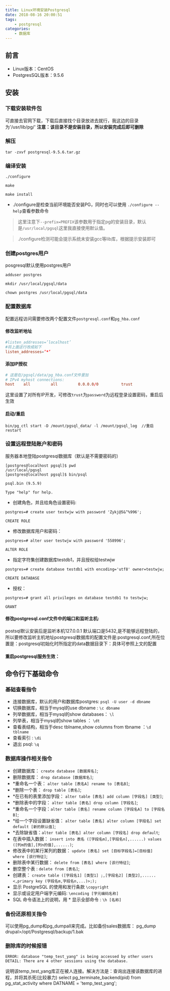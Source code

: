 ```yaml
---
title: Linux环境安装Postgresql
date: 2018-08-16 20:00:51
tags:
    - postgresql
categories:
    - 数据库
---
```


## 前言
- Linux版本：CentOS
- PostgresSQL版本：9.5.6

<!--more-->

## 安装

### 下载安装软件包
可直接去官网下载，下载后直接找个目录放进去就行，我这边的目录为'/usr/lib/pg/' **注意：该目录不是安装目录，所以安装完成后即可删除**

### 解压
```console
tar -zxvf postgresql-9.5.6.tar.gz
```

### 编译安装
```console
./configure

make

make install
```
- ./configure是检查当前环境能否安装PG，同时也可以使用 `./configure --help`查看参数命令
> 这里注意下`--prefix=PREFIX`该参数用于指定pg的安装目录，默认是`/usr/local/pgsql`这里我直接使用默认值。

> ./configure检测可能会提示系统未安装gcc等lib库，根据提示安装即可

### 创建postgres用户
posgresql默认使用postgres用户
```console
adduser postgres

mkdir /usr/local/pgsql/data

chown postgres /usr/local/pgsql/data
```

### 配置数据库
配置远程访问需要修改两个配置文件`postgresql.conf`和`pg_hba.conf`
#### 修改监听地址
```conf
#listen_addresses=’localhost’
#将上面这行改成如下
listen_addresses=’*’
```

#### 添加IP授权
```conf
# 这是在/pgsql/data/pg_hba.conf文件里加
# IPv4 myhost connections:
host    all         all         0.0.0.0/0          trust
```
这里设置了对所有IP开发，可修改`trust`为`password`为远程登录设置密码，重启后生效

#### 启动/重启
```console
bin/pg_ctl start -D /mount/pgsql_data/ -l /mount/pgsql_log  //重启restart
```

### 设置远程登陆账户和密码
服务器本地登陆postgresql数据库（默认是不需要密码的）
```console
[postgres@localhost pgsql]$ pwd
/usr/local/pgsql
[postgres@localhost pgsql]$ bin/psql

psql.bin (9.5.9)

Type "help" for help.
```

- 创建角色，并且给角色设置密码:
```console
postgres=# create user testwjw with password 'Zykj@5&^%996';

CREATE ROLE
```
- 修改数据库用户和密码：
```console
postgres=# alter user testwjw with password '558996';

ALTER ROLE
```

- 指定字符集创建数据库testdb1，并且授权给testwjw
```console
postgres=# create database testdb1 with encoding='utf8' owner=testwjw;

CREATE DATABASE
```
- 授权：
```console
postgres=# grant all privileges on database testdb1 to testwjw; 

GRANT
```

#### 修改postgresql.conf文件中的端口和监听主机:

postsql默认安装后是监听本机127.0.0.1 默认端口是5432,是不能够远程登陆的，所以要修改监听主机地址postgresql数据库的配置文件是:postgresql.conf,所在位置是：postgresql初始化时所指定的data数据目录下：具体可参照上文的配置

#### 重启postgresql服务生效：

## 命令行下基础命令
### 基础查看指令
- 连接数据库，默认的用户和数据库postgres: `psql -U user -d dbname`
- 切换数据库，相当于mysql的use dbname : `\c dbname`
- 列举数据库，相当于mysql的show databases： `\l`
- 列举表，相当于mysql的show tables ： `\dt`
- 查看表结构，相当于desc tblname,show columns from tbname ：`\d tblname`
- 查看索引 : `\di`
- 退出 psql: `\q`

### 数据库操作相关指令
- 创建数据库： `create database [数据库名]`; 
- 删除数据库： `drop database [数据库名]`;  
- *重命名一个表： `alter table [表名A] rename to [表名B]`; 
- *删除一个表： `drop table [表名]`;
- *在已有的表里添加字段： `alter table [表名] add column [字段名] [类型]`; 
- *删除表中的字段： `alter table [表名] drop column [字段名]`; 
- *重命名一个字段：`alter table [表名] rename column [字段名A] to [字段名B]`; 
- *给一个字段设置缺省值： `alter table [表名] alter column [字段名] set default [新的默认值]`;
- *去除缺省值：`alter table [表名] alter column [字段名] drop default`; 
- 在表中插入数据： `insert into 表名 ([字段名m],[字段名n],......) values ([列m的值],[列n的值],......)`; 
- 修改表中的某行某列的数据： `update [表名] set [目标字段名]=[目标值] where [该行特征]`; 
- 删除表中某行数据： `delete from [表名] where [该行特征]`; 
- 删空整个表 : `delete from [表名]`;
- 创建表： `create table ([字段名1] [类型1] ;,[字段名2] [类型2],......<,primary key (字段名m,字段名n,...)>;); `
- 显示 PostgreSQL 的使用和发行条款 `\copyright`
- 显示或设定用户端字元编码: `\encoding [字元编码名称]`
- SQL 命令语法上的说明，用 * 显示全部命令 : `\h [名称]`


### 备份还原相关指令
可以使用pg_dump和pg_dumpall来完成。比如备份sales数据库： 
pg_dump drupal>/opt/Postgresql/backup/1.bak 

### 删除库的时候报错
```console
ERROR: database "temp_test_yang" is being accessed by other users
DETAIL: There are 4 other sessions using the database.
```
说明该temp_test_yang库正在被人连接。解决方法是：查询出连接该数据库的进程，并将其杀死(比较暴力)
select pg_terminate_backend(pid) from pg_stat_activity where DATNAME = 'temp_test_yang';
